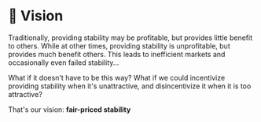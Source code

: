 # 👀 Vision

Traditionally, providing stability may be profitable, but provides little benefit to others. While at other times, providing stability is unprofitable, but provides much benefit others. This leads to inefficient markets and occasionally even failed stability...

What if it doesn't have to be this way? What if we could incentivize providing stability when it's unattractive, and disincentivize it when it is too attractive?

That's our vision: **fair-priced stability**
